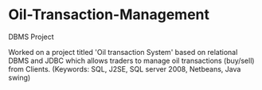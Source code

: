 # Oil-Transaction-Management
DBMS Project

Worked on a project titled 'Oil transaction System' based on relational DBMS and JDBC which allows traders to manage oil transactions (buy/sell) from Clients. (Keywords: SQL, J2SE, SQL server 2008, Netbeans, Java swing)
